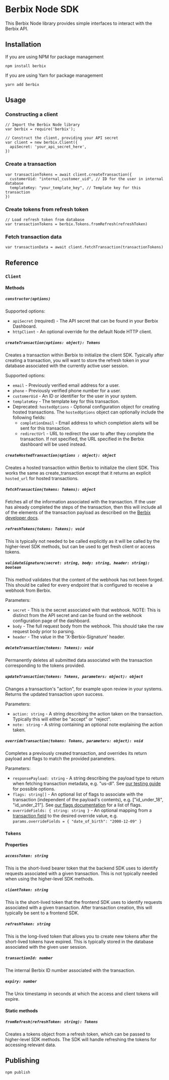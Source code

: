 # Berbix Node SDK

This Berbix Node library provides simple interfaces to interact with the Berbix API.

## Installation

If you are using NPM for package management

    npm install berbix

If you are using Yarn for package management

    yarn add berbix

## Usage

### Constructing a client

    // Import the Berbix Node library
    var berbix = require('berbix');

    // Construct the client, providing your API secret
    var client = new berbix.Client({
      apiSecret: 'your_api_secret_here',
    })

### Create a transaction

    var transactionTokens = await client.createTransaction({
      customerUid: "internal_customer_uid", // ID for the user in internal database
      templateKey: "your_template_key", // Template key for this transaction
    })

### Create tokens from refresh token

    // Load refresh token from database
    var transactionTokens = berbix.Tokens.fromRefresh(refreshToken)

### Fetch transaction data

    var transactionData = await client.fetchTransaction(transactionTokens)

## Reference

### `Client`

#### Methods

##### `constructor(options)`

Supported options:

- `apiSecret` (required) - The API secret that can be found in your Berbix Dashboard.
- `httpClient` - An optional override for the default Node HTTP client.

##### `createTransaction(options: object): Tokens`

Creates a transaction within Berbix to initialize the client SDK. Typically after creating
a transaction, you will want to store the refresh token in your database associated with the
currently active user session.

Supported options:

- `email` - Previously verified email address for a user.
- `phone` - Previously verified phone number for a user.
- `customerUid` - An ID or identifier for the user in your system.
- `templateKey` - The template key for this transaction.
- Deprecated: `hostedOptions` - Optional configuration object for creating hosted transactions. The `hostedOptions` object can optionally include the following fields:
  - `completionEmail` - Email address to which completion alerts will be sent for this transaction.
  - `redirectUrl` - URL to redirect the user to after they complete the transaction. If not specified, the URL specified in the Berbix dashboard will be used instead.

##### `createHostedTransaction(options : object): object`

Creates a hosted transaction within Berbix to initialize the client SDK. This works the same as create_transaction except that it returns an explicit `hosted_url` for hosted transactions.

##### `fetchTransaction(tokens: Tokens): object`

Fetches all of the information associated with the transaction. If the user has already completed the steps of the transaction, then this will include all of the elements of the transaction payload as described on the [Berbix developer docs](https://developers.berbix.com).

##### `refreshTokens(tokens: Tokens): void`

This is typically not needed to be called explicitly as it will be called by the higher-level
SDK methods, but can be used to get fresh client or access tokens.

##### `validateSignature(secret: string, body: string, header: string): boolean`

This method validates that the content of the webhook has not been forged. This should be called for every endpoint that is configured to receive a webhook from Berbix.

Parameters:

- `secret` - This is the secret associated with that webhook. NOTE: This is distinct from the API secret and can be found on the webhook configuration page of the dashboard.
- `body` - The full request body from the webhook. This should take the raw request body prior to parsing.
- `header` - The value in the 'X-Berbix-Signature' header.

##### `deleteTransaction(tokens: Tokens): void`

Permanently deletes all submitted data associated with the transaction corresponding to the tokens provided.

##### `updateTransaction(tokens: Tokens, parameters: object): object`

Changes a transaction's "action", for example upon review in your systems. Returns the updated transaction upon success.

Parameters:

- `action: string` - A string describing the action taken on the transaction. Typically this will either be "accept" or "reject".
- `note: string` - A string containing an optional note explaining the action taken.

##### `overrideTransaction(tokens: Tokens, parameters: object): void`

Completes a previously created transaction, and overrides its return payload and flags to match the provided parameters.

Parameters:

- `responsePayload: string` - A string describing the payload type to return when fetching transaction metadata, e.g. "us-dl". See [our testing guide](https://docs.berbix.com/docs/testing) for possible options.
- `flags: string[]` - An optional list of flags to associate with the transaction (independent of the payload's contents), e.g. ["id_under_18", "id_under_21"]. See [our flags documentation](https://docs.berbix.com/docs/id-flags) for a list of flags.
- `overrideFields: { string: string }` - An optional mapping from a [transaction field](https://docs.berbix.com/reference#gettransactionmetadata) to the desired override value, e.g. `params.overrideFields = { "date_of_birth": "2000-12-09" } `

### `Tokens`

#### Properties

##### `accessToken: string`

This is the short-lived bearer token that the backend SDK uses to identify requests associated with a given transaction. This is not typically needed when using the higher-level SDK methods.

##### `clientToken: string`

This is the short-lived token that the frontend SDK uses to identify requests associated with a given transaction. After transaction creation, this will typically be sent to a frontend SDK.

##### `refreshToken: string`

This is the long-lived token that allows you to create new tokens after the short-lived tokens have expired. This is typically stored in the database associated with the given user session.

##### `transactionId: number`

The internal Berbix ID number associated with the transaction.

##### `expiry: number`

The Unix timestamp in seconds at which the access and client tokens will expire.

#### Static methods

##### `fromRefresh(refreshToken: string): Tokens`

Creates a tokens object from a refresh token, which can be passed to higher-level SDK methods. The SDK will handle refreshing the tokens for accessing relevant data.

## Publishing

    npm publish
